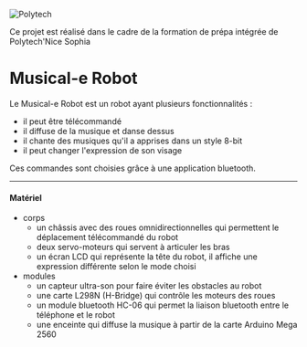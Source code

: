 ![Polytech](http://www.polytechnice.fr/jahia/jsp/jahia/templates/inc/img/polytech_nice-sophia.png)

Ce projet est réalisé dans le cadre de la formation de prépa intégrée de Polytech'Nice Sophia

# Musical-e Robot #

Le Musical-e Robot est un robot ayant plusieurs fonctionnalités : 
- il peut être télécommandé
- il diffuse de la musique et danse dessus
- il chante des musiques qu'il a apprises dans un style 8-bit
- il peut changer l'expression de son visage

Ces commandes sont choisies grâce à une application bluetooth.

-----------------

#### Matériel ####

- corps
  - un châssis avec des roues omnidirectionnelles qui permettent le déplacement télécommandé du robot
  - deux servo-moteurs qui servent à articuler les bras
  - un écran LCD qui représente la tête du robot, il affiche une expression différente selon le mode choisi
- modules
  - un capteur ultra-son pour faire éviter les obstacles au robot
  - une carte L298N (H-Bridge) qui contrôle les moteurs des roues
  - un module bluetooth HC-06 qui permet la liaison bluetooth entre le téléphone et le robot
  - une enceinte qui diffuse la musique à partir de la carte Arduino Mega 2560
